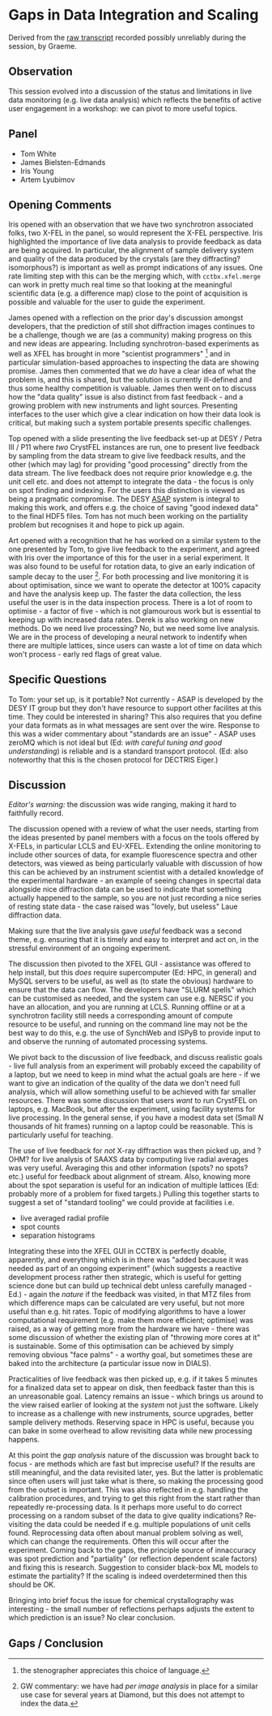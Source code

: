 # Gaps in Data Integration and Scaling

Derived from the [raw transcript](./TRANSCRIPT.md) recorded possibly unreliably during the session, by Graeme.

## Observation

This session evolved into a discussion of the status and limitations in live data monitoring (e.g. live data analysis) which reflects the benefits of active user engagement in a workshop: we can pivot to more useful topics.

## Panel

- Tom White
- James Bielsten-Edmands
- Iris Young
- Artem Lyubimov

## Opening Comments

Iris opened with an observation that we have two synchrotron associated folks, two X-FEL in the panel, so would represent the X-FEL perspective. Iris highlighted the importance of live data analysis to provide feedback as data are being acquired. In particular, the alignment of sample delivery system and quality of the data produced by the crystals (are they diffracting? isomorphous?) is important as well as prompt indications of any issues. One rate limiting step with this can be the merging which, with `cctbx.xfel.merge` can work in pretty much real time so that looking at the meaningful scientific data (e.g. a difference map) close to the point of acquisition is possible and valuable for the user to guide the experiment.

James opened with a reflection on the prior day's discussion amongst developers, that the prediction of still shot diffraction images continues to be a challenge, though we are (as a community) making progress on this and new ideas are appearing. Including synchrotron-based experiments as well as XFEL has brought in more "scientist programmers" [^1] and in particular simulation-based approaches to inspecting the data are showing promise. James then commented that we _do_ have a clear idea of what the problem is, and this is shared, but the solution is currently ill-defined and thus some healthy competition is valuable. James then went on to discuss how the "data quality" issue is also distinct from fast feedback - and a growing problem with new instruments and light sources. Presenting interfaces to the user which give a clear indication on how their data look is critical, but making such a system portable presents specific challenges.

Top opened with a slide presenting the live feedback set-up at DESY / Petra III / P11 where _two_ CrystFEL instances are run, one to present live feedback by sampling from the data stream to give live feedback results, and the other (which may lag) for providing "good processing" directly from the data stream. The live feedback does not require prior knowledge e.g. the unit cell etc. and does not attempt to integrate the data - the focus is only on spot finding and indexing. For the users this distinction is viewed as being a pragmatic compromise. The DESY [ASAP](https://asapo.pages.desy.de/asapo/docs/overview/) system is integral to making this work, and offers e.g. the choice of saving "good indexed data" to the final HDF5 files. Tom has not much been working on the partiality problem but recognises it and hope to pick up again.

Art opened with a recognition that he has worked on a similar system to the one presented by Tom, to give live feedback to the experiment, and agreed with Iris over the importance of this for the user in a serial experiment. It was also found to be useful for rotation data, to give an early indication of sample decay to the user [^2]. For both processing and live monitoring it is about optimisation, since we want to operate the detector at 100% capacity and have the analysis keep up. The faster the data collection, the less useful the user is in the data inspection process. There is a lot of room to optimise - a factor of five - which is not glamourous work but is essential to keeping up with increased data rates. Derek is also working on new methods. Do we need live processing? No, but we need some live analysis. We are in the process of developing a neural network to indentify when there are multiple lattices, since users can waste a lot of time on data which won't process - early red flags of great value.

## Specific Questions

To Tom: your set up, is it portable? Not currently - ASAP is developed by the DESY IT group but they don't have resource to support other facilites at this time. They could be interested in sharing? This also requires that you define your data formats as in what messages are sent over the wire. Response to this was a wider commentary about "standards are an issue" - ASAP uses zeroMQ which is not ideal but (Ed: _with careful tuning and good understanding_) is reliable and is a standard transport protocol. (Ed: also noteworthy that this is the chosen protocol for DECTRIS Eiger.)

## Discussion

*Editor's warning:* the discussion was wide ranging, making it hard to faithfully record.

The discussion opened with a review of what the user needs, starting from the ideas presented by panel members with a focus on the tools offered by X-FELs, in particular LCLS and EU-XFEL. Extending the online monitoring to include other sources of data, for example fluorescence spectra and other detectors, was viewed as being particularly valuable with discussion of how this can be achieved by an instrument scientist with a detailed knowledge of the experimental hardware - an example of seeing changes in specrtal data alongside nice diffraction data can be used to indicate that something actually happened to the sample, so you are not just recording a nice series of resting state data - the case raised was "lovely, but useless" Laue diffraction data.

Making sure that the live analysis gave _useful_ feedback was a second theme, e.g. ensuring that it is timely and easy to interpret and act on, in the stressful environment of an ongoing experiment.

The discussion then pivoted to the XFEL GUI - assistance was offered to help install, but this _does_ require supercomputer (Ed: HPC, in general) and MySQL servers to be useful, as well as (to state the obvious) hardware to ensure that the data can flow. The developers have "SLURM spells" which can be customised as needed, and the system can use e.g. NERSC if you have an allocation, and you are running at LCLS. Running offline or at a synchrotron facility still needs a corresponding amount of compute resource to be useful, and running on the command line may not be the best way to do this, e.g. the use of SynchWeb and ISPyB to provide input to and observe the running of automated processing systems.

We pivot back to the discussion of live feedback, and discuss realistic goals - live full analysis from an experiment will probably exceed the capability of a laptop, but we need to keep in mind what the actual goals are here - if we want to give an indication of the quality of the data we don't need full analysis, which will allow something useful to be achieved with far smaller resources. There was some discussion that users _want_ to run CrystFEL on laptops, e.g. MacBook, but after the experiment, using facility systems for live processing. In the general sense, if you have a modest data set (Small _N_ thousands of hit frames) running on a laptop could be reasonable. This is particularly useful for teaching.

The use of live feedback for _not_ X-ray diffraction was then picked up, and ?OHM? for live analysis of SAAXS data by computing live radial averages was very useful. Averaging this and other information (spots? no spots? etc.) useful for feedback about alignment of stream. Also, knowing more about the spot separation is useful for an indication of multiple lattices (Ed: probably more of a problem for fixed targets.) Pulling this together starts to suggest a set of "standard tooling" we could provide at facilities i.e.

- live averaged radial profile
- spot counts
- separation histograms

Integrating these into the XFEL GUI in CCTBX is perfectly doable, apparently, and everything which is in there was "added because it was needed as part of an ongoing experiment" (which suggests a reactive development process rather then strategic, which is useful for getting science done but can build up technical debt unless carefully managed - Ed.) - again the _nature_ if the feedback was visited, in that MTZ files from which difference maps can be calculated are very useful, but not more useful than e.g. hit rates. Topic of modifying algorithms to have a lower computational requirement (e.g. make them more efficient; optimise) was raised, as a way of getting more from the hardware we have - there was some discussion of whether the existing plan of "throwing more cores at it" is sustainable. Some of this optimisation can be achieved by simply removing obvious "face palms" - a worthy goal, but sometimes these are baked into the architecture (a particular issue now in DIALS).

Practicalities of live feedback was then picked up, e.g. if it takes 5 minutes for a finalized data set to appear on disk, then feedback faster than this is an unreasonable goal. Latency remains an issue - which brings us around to the view raised earlier of looking at the _system_ not just the software. Likely to increase as a challenge with new instruments, source upgrades, better sample delivery methods. Reserving space in HPC is useful, because you can bake in some overhead to allow revisiting data while new processing happens.

At this point the _gap analysis_ nature of the discussion was brought back to focus - are methods which are fast but imprecise useful? If the results are still meaningful, and the data revisited later, yes. But the latter is problematic since often users will just take what is there, so making the processing good from the outset is important. This was also reflected in e.g. handling the calibration procedures, and trying to get this right from the start rather than repeatedly re-processing data. Is it perhaps more useful to do correct processing on a random subset of the data to give quality indications? Re-visiting the data could be needed if e.g. multiple populations of unit cells found. Reprocessing data often about manual problem solving as well, which can change the requirements. Often this will occur after the experiment. Coming back to the gaps, the principle source of innaccuracy was spot prediction and "partiality" (or reflection dependent scale factors) and fixing this is research. Suggestion to consider black-box ML models to estimate the partiality? If the scaling is indeed overdetermined then this should be OK.

Bringing into brief focus the issue for chemical crystallography was interesting - the small number of reflections perhaps adjusts the extent to which prediction is an issue? No clear conclusion.

## Gaps / Conclusion

[^1]: the stenographer appreciates this choice of language.
[^2]: GW commentary: we have had _per image analysis_ in place for a similar use case for several years at Diamond, but this does not attempt to index the data.